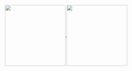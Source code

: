 <a href="https://github.com/anuraghazra/github-readme-stats">
  <img height=200 align="center" src="https://github-readme-stats.vercel.app/api?username=Saumanarshad&show=reviews,discussions_started,discussions_answered,prs_merged,prs_merged_percentage&theme=tokyonight"/>
</a>
<a href="https://github.com/anuraghazra/convoychat">
  <img height=200 align="center" src="https://github-readme-stats.vercel.app/api/top-langs?username=Saumanarshad&layout=compact&langs_count=8&card_width=320" />
</a>